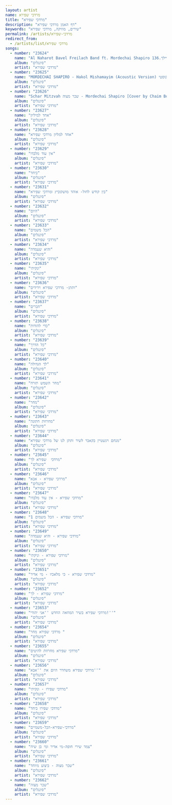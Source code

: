 ```yaml
---
layout: artist
name: מרדכי שפירא
title: "מרדכי שפירא"
description: "דף האמן מרדכי שפירא"
keywords: "שירים, מוזיקה, מרדכי שפירא"
permalink: /artists/מרדכי-שפירא
redirect_from:
  - /artists/list/מרדכי שפירא
songs:
  - number: "23624"
    name: "Al Naharot Bavel Freilach Band ft. Mordechai Shapiro על נהרות בבל מרדכי שפירא ופריילך.136"
    album: "סינגלים"
    artist: "מרדכי שפירא"
  - number: "23625"
    name: "MORDECHAI SHAPIRO - Hakol Mishamayim (Acoustic Version) הכל משמים - מרדכי שפירא אקוסטי"
    album: "סינגלים"
    artist: "מרדכי שפירא"
  - number: "23626"
    name: "Schar Mitzvah שכר מצוה - Mordechai Shapiro [Cover by Chaim Bokchin]"
    album: "סינגלים"
    artist: "מרדכי שפירא"
  - number: "23627"
    name: "אחד למיליון"
    album: "סינגלים"
    artist: "מרדכי שפירא"
  - number: "23628"
    name: "אחד למליון מרדכי שפירא"
    album: "סינגלים"
    artist: "מרדכי שפירא"
  - number: "23629"
    name: "אין עוד מלבדו"
    album: "סינגלים"
    artist: "מרדכי שפירא"
  - number: "23630"
    name: "ביחד"
    album: "סינגלים"
    artist: "מרדכי שפירא"
  - number: "23631"
    name: "בין קודש לחול- אוהד מושקוביץ ומרדכי שפירא"
    album: "סינגלים"
    artist: "מרדכי שפירא"
  - number: "23632"
    name: "היום"
    album: "סינגלים"
    artist: "מרדכי שפירא"
  - number: "23633"
    name: "הכל משמים"
    album: "סינגלים"
    artist: "מרדכי שפירא"
  - number: "23634"
    name: "והיא שעמדה"
    album: "סינגלים"
    artist: "מרדכי שפירא"
  - number: "23635"
    name: "ונקיתי"
    album: "סינגלים"
    artist: "מרדכי שפירא"
  - number: "23636"
    name: "ותתן- מרדכי שפירא וידידים"
    album: "סינגלים"
    artist: "מרדכי שפירא"
  - number: "23637"
    name: "חברים"
    album: "סינגלים"
    artist: "מרדכי שפירא"
  - number: "23638"
    name: "כדי להודות"
    album: "סינגלים"
    artist: "מרדכי שפירא"
  - number: "23639"
    name: "כל הדרך"
    album: "סינגלים"
    artist: "מרדכי שפירא"
  - number: "23640"
    name: "לך הגדולה"
    album: "סינגלים"
    artist: "מרדכי שפירא"
  - number: "23641"
    name: "מחר השמש תזרח"
    album: "סינגלים"
    artist: "מרדכי שפירא"
  - number: "23642"
    name: "מחר"
    album: "סינגלים"
    artist: "מרדכי שפירא"
  - number: "23643"
    name: "מחרוזת חתונה"
    album: "סינגלים"
    artist: "מרדכי שפירא"
  - number: "23644"
    name: "מנחם וינשטיין בקאבר לשיר ותתן לנו של מרדכי שפירא"
    album: "סינגלים"
    artist: "מרדכי שפירא"
  - number: "23645"
    name: "מרדכי  שפירא לך"
    album: "סינגלים"
    artist: "מרדכי שפירא"
  - number: "23646"
    name: "מרדכי שפירא - אבא"
    album: "סינגלים"
    artist: "מרדכי שפירא"
  - number: "23647"
    name: "מרדכי שפירא - אין עוד מלבדו"
    album: "סינגלים"
    artist: "מרדכי שפירא"
  - number: "23648"
    name: "מרדכי שפירא - הכל משמים 1"
    album: "סינגלים"
    artist: "מרדכי שפירא"
  - number: "23649"
    name: "מרדכי שפירא - והיא שעמדה"
    album: "סינגלים"
    artist: "מרדכי שפירא"
  - number: "23650"
    name: "מרדכי שפירא - וניקתי"
    album: "סינגלים"
    artist: "מרדכי שפירא"
  - number: "23651"
    name: "מרדכי שפירא - כי מלאכיו - מי אדיר"
    album: "סינגלים"
    artist: "מרדכי שפירא"
  - number: "23652"
    name: "מרדכי שפירא - לך"
    album: "סינגלים"
    artist: "מרדכי שפירא"
  - number: "23653"
    name: "מרדכי שפירא בשיר המחאה החדש ''אני יהודי!''"
    album: "סינגלים"
    artist: "מרדכי שפירא"
  - number: "23654"
    name: "מרדכי שפירא מחר "
    album: "סינגלים"
    artist: "מרדכי שפירא"
  - number: "23655"
    name: "מרדכי שפירא מחרוזת להיטים"
    album: "סינגלים"
    artist: "מרדכי שפירא"
  - number: "23656"
    name: "מרדכי שפירא משחרר היום את ''אבא''"
    album: "סינגלים"
    artist: "מרדכי שפירא"
  - number: "23657"
    name: "מרדכי שפירו - ונקיתי"
    album: "סינגלים"
    artist: "מרדכי שפירא"
  - number: "23658"
    name: "מרדכי שפירו ביחד"
    album: "סינגלים"
    artist: "מרדכי שפירא"
  - number: "23659"
    name: "מרדכי-שפירא-הכל-משמיים"
    album: "סינגלים"
    artist: "מרדכי שפירא"
  - number: "23660"
    name: "צמד שירי חופה-מי אדיר ומי בן שיח"
    album: "סינגלים"
    artist: "מרדכי שפירא"
  - number: "23661"
    name: "שכר מצוה - ביצוע מיוחד"
    album: "סינגלים"
    artist: "מרדכי שפירא"
  - number: "23662"
    name: "שכר מצוה"
    album: "סינגלים"
    artist: "מרדכי שפירא"
---
```

